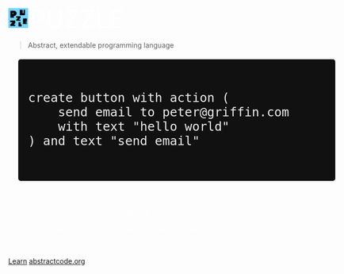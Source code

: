 <!-- _coverpage.md -->

<div style="height:200px"></div>
<img src="puzzle-invert.png" style="width:40px"> <span style="font-size: 50px;color:#ffffff">PUZZLE</span>

> Abstract, extendable programming language

<center>
<div style="background: #111111;width:600px;text-align:left;padding:20px;margin:20px;border-radius:5px">
	<pre>
	<code class="lang-puzzle" style="font-size:25px !important;color:#EEEEEE">
create button with action (
    send email to peter@griffin.com
	with text "hello world"
) and text "send email"
</code>
	</pre>
</div>
</center>
<br><br>
<div style="text-align: center;color:#ffffff;">
		RUNS ON: <br><br>
		&nbsp; <span style=""><i class="fab fa-node-js"></i> Node,
		&nbsp; <i class="fab fa-js-square"></i> JS,
		&nbsp; <i class="fa fa-cloud"></i> Cloud,
		&nbsp; <i class="fa fa-globe"></i> Web,
		&nbsp; <i class="fa fa-desktop"></i> Desktop,
		&nbsp; <i class="fa fa-mobile-alt"></i> PWA,
		&nbsp; ...
	</span>
	</div>
<br><br>

[Learn](https://abstractcode.org/#/chapters/PUZZLE)
[abstractcode.org](https://abstractcode.org)